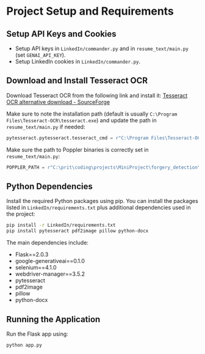 # Project Setup and Requirements

## Setup API Keys and Cookies
- Setup API keys in `LinkedIn/commander.py` and in `resume_text/main.py` (set `GENAI_API_KEY`).
- Setup LinkedIn cookies in `LinkedIn/commander.py`.

## Download and Install Tesseract OCR
Download Tesseract OCR from the following link and install it:
[Tesseract OCR alternative download - SourceForge](https://sourceforge.net/projects/tesseract-ocr-alt/files/)

Make sure to note the installation path (default is usually `C:\Program Files\Tesseract-OCR\tesseract.exe`) and update the path in `resume_text/main.py` if needed:
```python
pytesseract.pytesseract.tesseract_cmd = r"C:\Program Files\Tesseract-OCR\tesseract.exe"
```


Make sure the path to Poppler binaries is correctly set in `resume_text/main.py`:
```python
POPPLER_PATH = r"C:\prit\coding\projects\MiniProject\forgery_detection\resume_text\poppler-24.08.0\Library\bin"
```

## Python Dependencies
Install the required Python packages using pip. You can install the packages listed in `LinkedIn/requirements.txt` plus additional dependencies used in the project:

```bash
pip install -r LinkedIn/requirements.txt
pip install pytesseract pdf2image pillow python-docx
```

The main dependencies include:
- Flask==2.0.3
- google-generativeai==0.1.0
- selenium==4.1.0
- webdriver-manager==3.5.2
- pytesseract
- pdf2image
- pillow
- python-docx

## Running the Application
Run the Flask app using:

```bash
python app.py
```
